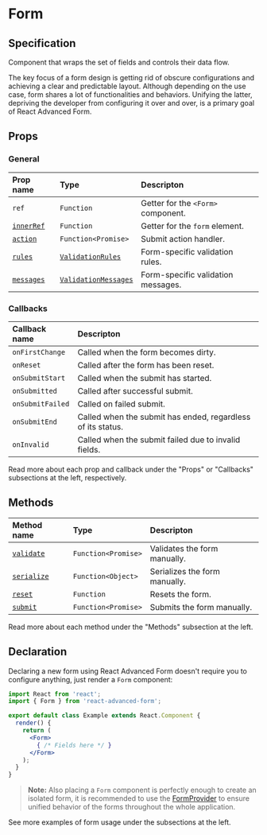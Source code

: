 # Form

## Specification

Component that wraps the set of fields and controls their data flow.

The key focus of a form design is getting rid of obscure configurations and achieving a clear and predictable layout. Although depending on the use case, form shares a lot of functionalities and behaviors. Unifying the latter, depriving the developer from configuring it over and over, is a primary goal of React Advanced Form.

## Props

### General

| Prop name | Type | Descripton |
| :--- | :--- | :--- |
| `ref` | `Function` | Getter for the `<Form>` component. |
| [`innerRef`](props/innerref.md) | `Function` | Getter for the `form` element. |
| [`action`](props/action.md) | `Function<Promise>` | Submit action handler. |
| [`rules`](props/rules.md) | [`ValidationRules`](../../validation/rules.md) | Form-specific validation rules. |
| [`messages`](props/messages.md) | [`ValidationMessages`](../../validation/messages.md) | Form-specific validation messages. |

### Callbacks

| Callback name | Descripton |
| :--- | :--- |
| `onFirstChange` | Called when the form becomes dirty. |
| `onReset` | Called after the form has been reset. |
| `onSubmitStart` | Called when the submit has started. |
| `onSubmitted` | Called after successful submit. |
| `onSubmitFailed` | Called on failed submit. |
| `onSubmitEnd` | Called when the submit has ended, regardless of its status. |
| `onInvalid` | Called when the submit failed due to invalid fields. |

Read more about each prop and callback under the "Props" or "Callbacks" subsections at the left, respectively.

## Methods

| Method name | Type | Descripton |
| :--- | :--- | :--- |
| [`validate`](methods/validate.md) | `Function<Promise>` | Validates the form manually. |
| [`serialize`](methods/serialize.md) | `Function<Object>` | Serializes the form manually. |
| [`reset`](methods/reset.md) | `Function` | Resets the form. |
| [`submit`](methods/submit.md) | `Function<Promise>` | Submits the form manually. |

Read more about each method under the "Methods" subsection at the left.

## Declaration

Declaring a new form using React Advanced Form doesn't require you to configure anything, just render a `Form` component:

```jsx
import React from 'react';
import { Form } from 'react-advanced-form';

export default class Example extends React.Component {
  render() {
    return (
      <Form>
        { /* Fields here */ }
      </Form>
    );
  }
}
```

> **Note:** Also placing a `Form` component is perfectly enough to create an isolated form, it is recommended to use the [FormProvider](../formprovider.md) to ensure unified behavior of the forms throughout the whole application.

See more examples of form usage under the subsections at the left.

